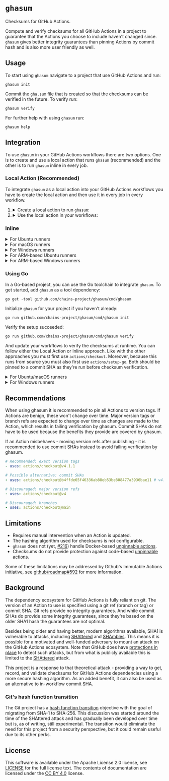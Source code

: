 <!-- SPDX-License-Identifier: CC-BY-4.0 -->

# `ghasum`

Checksums for GitHub Actions.

Compute and verify checksums for all GitHub Actions in a project to guarantee
that the Actions you choose to include haven't changed since. `ghasum` gives
better integrity guarantees than pinning Actions by commit hash and is also more
user friendly as well.

## Usage

To start using `ghasum` navigate to a project that use GitHub Actions and run:

```shell
ghasum init
```

Commit the `gha.sum` file that is created so that the checksums can be verified
in the future. To verify run:

```shell
ghasum verify
```

For further help with using `ghasum` run:

```shell
ghasum help
```

## Integration

To use `ghasum` in your GitHub Actions workflows there are two options. One is
to create and use a local action that runs `ghasum` (recommended) and the other
is to run `ghasum` inline in every job.

### Local Action (Recommended)

To integrate `ghasum` as a local action into your GitHub Actions workflows you
have to create the local action and then use it in every job in every workflow.

1. <details>

   <summary>Create a local action to run <code>ghasum</code>:</summary>

   Create the file `.github/actions/ghasum/action.yml` and copy the following
   content into the file. Then fill in the `ghasum` version and checksums.

   ```yaml
   name: ghasum
   description: Verify checksums of actions

   runs:
     using: composite
     steps:
     # macOS
     - name: Download the ghasum CLI (amd64)
       if: runner.os == 'macOS' && runner.arch == 'X64'
       shell: bash
       env:
         VERSION: vX.Y.Z                # Set the ghasum version.
         CHECKSUM: 3414193...           # Set the ghasum binary checksum.
         GH_TOKEN: ${{ github.token }}  # Required for the GitHub CLI (`gh`).
       run: |
         ARTIFACT="ghasum_darwin_amd64.tar.gz"
         gh release download "${VERSION}" --repo chains-project/ghasum --pattern "${ARTIFACT}"
         echo "${CHECKSUM}  ${ARTIFACT}" | shasum -a 512 -c -
         tar -xf "${ARTIFACT}"
     - name: Download the ghasum CLI (arm64)
       if: runner.os == 'macOS' && runner.arch == 'ARM64'
       shell: bash
       env:
         VERSION: vX.Y.Z                # Set the ghasum version.
         CHECKSUM: 94a5919...           # Set the ghasum binary checksum.
         GH_TOKEN: ${{ github.token }}  # Required for the GitHub CLI (`gh`).
       run: |
         ARTIFACT="ghasum_darwin_arm64.tar.gz"
         gh release download "${VERSION}" --repo chains-project/ghasum --pattern "${ARTIFACT}"
         echo "${CHECKSUM}  ${ARTIFACT}" | shasum -a 512 -c -
         tar -xf "${ARTIFACT}"
     - name: Verify the action checksums
       if: runner.os == 'macOS'
       shell: bash
       env:
         JOB: ${{ github.job }}
         WORKFLOW: ${{ github.workflow_ref }}
       run: |
         WORKFLOW=$(echo "${WORKFLOW}" | cut -d '@' -f 1 | cut -d '/' -f 3-5)
         ./ghasum verify -cache /Users/runner/work/_actions -no-evict -offline "${WORKFLOW}:${JOB}"

     # Linux
     - name: Download the ghasum CLI (amd64)
       if: runner.os == 'Linux' && runner.arch == 'X64'
       shell: bash
       env:
         VERSION: vX.Y.Z                # Set the ghasum version.
         CHECKSUM: f5f2ff0...           # Set the ghasum binary checksum.
         GH_TOKEN: ${{ github.token }}  # Required for the GitHub CLI (`gh`).
       run: |
         ARTIFACT="ghasum_linux_amd64.tar.gz"
         gh release download "${VERSION}" --repo chains-project/ghasum --pattern "${ARTIFACT}"
         echo "${CHECKSUM}  ${ARTIFACT}" | shasum -a 512 -c -
         tar -xf "${ARTIFACT}"
     - name: Download the ghasum CLI (arm64)
       if: runner.os == 'Linux' && runner.arch == 'ARM64'
       shell: bash
       env:
         VERSION: vX.Y.Z                # Set the ghasum version.
         CHECKSUM: 8a5c3d8...           # Set the ghasum binary checksum.
         GH_TOKEN: ${{ github.token }}  # Required for the GitHub CLI (`gh`).
       run: |
         ARTIFACT="ghasum_linux_arm64.tar.gz"
         gh release download "${VERSION}" --repo chains-project/ghasum --pattern "${ARTIFACT}"
         echo "${CHECKSUM}  ${ARTIFACT}" | shasum -a 512 -c -
         tar -xf "${ARTIFACT}"
     - name: Verify the action checksums
       if: runner.os == 'Linux'
       shell: bash
       env:
         JOB: ${{ github.job }}
         WORKFLOW: ${{ github.workflow_ref }}
       run: |
         WORKFLOW=$(echo "${WORKFLOW}" | cut -d '@' -f 1 | cut -d '/' -f 3-5)
         ./ghasum verify -cache /home/runner/work/_actions -no-evict -offline "${WORKFLOW}:${JOB}"

     # Windows
     - name: Download the ghasum CLI (amd64)
       if: runner.os == 'Windows' && runner.arch == 'X64'
       shell: pwsh
       env:
         VERSION: vX.Y.Z                # Set the ghasum version.
         CHECKSUM: e3d49db...           # Set the ghasum binary checksum.
         GH_TOKEN: ${{ github.token }}  # Required for the GitHub CLI (`gh`).
       run: |
         $ARTIFACT = "ghasum_windows_amd64.zip"
         gh release download "$env:VERSION" --repo chains-project/ghasum --pattern "$ARTIFACT"
         if ((Get-FileHash -Algorithm SHA512 "$ARTIFACT").Hash -ne $env:CHECKSUM) {
             Write-Error "Checksum mismatch!"
             exit 1
         }
         Expand-Archive -Path "$ARTIFACT" -DestinationPath .
     - name: Download the ghasum CLI (arm64)
       if: runner.os == 'Windows' && runner.arch == 'ARM64'
       shell: pwsh
       env:
         VERSION: vX.Y.Z                # Set the ghasum version.
         CHECKSUM: 3114a13...           # Set the ghasum binary checksum.
         GH_TOKEN: ${{ github.token }}  # Required for the GitHub CLI (`gh`).
       run: |
         $ARTIFACT = "ghasum_windows_arm64.zip"
         gh release download "$env:VERSION" --repo chains-project/ghasum --pattern "$ARTIFACT"
         if ((Get-FileHash -Algorithm SHA512 "$ARTIFACT").Hash -ne $env:CHECKSUM) {
             Write-Error "Checksum mismatch!"
             exit 1
         }
         Expand-Archive -Path "$ARTIFACT" -DestinationPath .
     - name: Verify the action checksums
       if: runner.os == 'Windows'
       shell: pwsh
       env:
         JOB: ${{ github.job }}
         WORKFLOW: ${{ github.workflow_ref }}
       run: |
         $WorkflowParts = $env:WORKFLOW -split '@'
         $WorkflowPath = ($WorkflowParts[0] -split '/')[2..4] -join '/'
         .\ghasum.exe verify -cache C:\a\_actions -no-evict -offline "${WorkflowPath}:${env:JOB}"
   ```

   </details>

2. <details>

   <summary>Use the local action in your workflows:</summary>

   ```yaml
   jobs:
     example:
       steps:
       # The repository has to be checked out before verifying checksums because
       #  it requires access to the content in .github/workflows. Because this
       #  action is run before the checksums are verified it should be pinned to
       #  a commit SHA.
       - name: Checkout repository
         uses: actions/checkout@11bd71901bbe5b1630ceea73d27597364c9af683 # v4.2.2

       # Verify the checksums with ghasum through the local action.
       - name: Verify action checksums
         uses: ./.github/actions/ghasum

       # The rest of your job ...
   ```

   </details>

### Inline

<details>

<summary>For Ubuntu runners</summary>

```yaml
job:
  runs-on: ubuntu-24.04 # Also 'ubuntu-latest'
  steps:
  # The repository has to be checked out before verifying checksums because it
  #  requires access to the content in .github/workflows. Because this action is
  #  run before the checksums are verified it should be pinned to a commit SHA.
  - name: Checkout repository
    uses: actions/checkout@11bd71901bbe5b1630ceea73d27597364c9af683 # v4.2.2

  # Verify the action checksums with ghasum.
  - name: Verify action checksums
    env:
      VERSION: vX.Y.Z                # Set the ghasum version.
      CHECKSUM: f5f2ff0...           # Set the ghasum binary checksum.
      GH_TOKEN: ${{ github.token }}  # Required for the GitHub CLI (`gh`).
      JOB: ${{ github.job }}
      WORKFLOW: ${{ github.workflow_ref }}
    run: |
      # Download the ghasum CLI
      ARTIFACT="ghasum_linux_amd64.tar.gz"
      gh release download "${VERSION}" --repo chains-project/ghasum --pattern "${ARTIFACT}"
      echo "${CHECKSUM}  ${ARTIFACT}" | shasum -a 512 -c -
      tar -xf "${ARTIFACT}"

      # Verify the action checksums
      WORKFLOW=$(echo "${WORKFLOW}" | cut -d '@' -f 1 | cut -d '/' -f 3-5)
      ./ghasum verify -cache /home/runner/work/_actions -no-evict -offline "${WORKFLOW}:${JOB}"

  # The rest of your job ...
```

</details>

<details>

<summary>For macOS runners</summary>

For newer ARM-based runners:

```yaml
job:
  runs-on: macos-15 # Also 'macos-latest'
  steps:
  # The repository has to be checked out before verifying checksums because it
  #  requires access to the content in .github/workflows. Because this action is
  #  run before the checksums are verified it should be pinned to a commit SHA.
  - name: Checkout repository
    uses: actions/checkout@11bd71901bbe5b1630ceea73d27597364c9af683 # v4.2.2

  # Verify the action checksums with ghasum.
  - name: Verify action checksums
    env:
      VERSION: vX.Y.Z                # Set the ghasum version.
      CHECKSUM: 94a5919...           # Set the ghasum binary checksum.
      GH_TOKEN: ${{ github.token }}  # Required for the GitHub CLI (`gh`).
      JOB: ${{ github.job }}
      WORKFLOW: ${{ github.workflow_ref }}
    run: |
      # Download the ghasum CLI
      ARTIFACT="ghasum_darwin_arm64.tar.gz"
      gh release download "${VERSION}" --repo chains-project/ghasum --pattern "${ARTIFACT}"
      echo "${CHECKSUM}  ${ARTIFACT}" | shasum -a 512 -c -
      tar -xf "${ARTIFACT}"

      # Verify the action checksums
      WORKFLOW=$(echo "${WORKFLOW}" | cut -d '@' -f 1 | cut -d '/' -f 3-5)
      ./ghasum verify -cache /Users/runner/work/_actions -no-evict -offline "${WORKFLOW}:${JOB}"

  # The rest of your job ...
```

For older Intel-based runners:

```yaml
job:
  runs-on: macos-13
  steps:
  # The repository has to be checked out before verifying checksums because it
  #  requires access to the content in .github/workflows. Because this action is
  #  run before the checksums are verified it should be pinned to a commit SHA.
  - name: Checkout repository
    uses: actions/checkout@11bd71901bbe5b1630ceea73d27597364c9af683 # v4.2.2

  # Verify the action checksums with ghasum.
  - name: Verify action checksums
    env:
      VERSION: vX.Y.Z                # Set the ghasum version.
      CHECKSUM: 3414193...           # Set the ghasum binary checksum.
      GH_TOKEN: ${{ github.token }}  # Required for the GitHub CLI (`gh`).
      JOB: ${{ github.job }}
      WORKFLOW: ${{ github.workflow_ref }}
    run: |
      # Download the ghasum CLI
      ARTIFACT="ghasum_darwin_amd64.tar.gz"
      gh release download "${VERSION}" --repo chains-project/ghasum --pattern "${ARTIFACT}"
      echo "${CHECKSUM}  ${ARTIFACT}" | shasum -a 512 -c -
      tar -xf "${ARTIFACT}"

      # Verify the action checksums
      WORKFLOW=$(echo "${WORKFLOW}" | cut -d '@' -f 1 | cut -d '/' -f 3-5)
      ./ghasum verify -cache /Users/runner/work/_actions -no-evict -offline "${WORKFLOW}:${JOB}"

  # The rest of your job ...
```

</details>

<details>

<summary>For Windows runners</summary>

```yaml
job:
  runs-on: windows-2025 # Also 'windows-latest'
  steps:
  # The repository has to be checked out before verifying checksums because it
  #  requires access to the content in .github/workflows. Because this action is
  #  run before the checksums are verified it should be pinned to a commit SHA.
  - name: Checkout repository
    uses: actions/checkout@11bd71901bbe5b1630ceea73d27597364c9af683 # v4.2.2

  # Verify the action checksums with ghasum.
  - name: Verify action checksums
    env:
      VERSION: vX.Y.Z                # Set the ghasum version.
      CHECKSUM: e3d49db...           # Set the ghasum binary checksum.
      GH_TOKEN: ${{ github.token }}  # Required for the GitHub CLI (`gh`).
      JOB: ${{ github.job }}
      WORKFLOW: ${{ github.workflow_ref }}
    run: |
      # Download the ghasum CLI
      $ARTIFACT = "ghasum_windows_amd64.zip"
      gh release download "$env:VERSION" --repo chains-project/ghasum --pattern "$ARTIFACT"
      if ((Get-FileHash -Algorithm SHA512 "$ARTIFACT").Hash -ne $env:CHECKSUM) {
          Write-Error "Checksum mismatch!"
          exit 1
      }
      Expand-Archive -Path "$ARTIFACT" -DestinationPath .

      # Verify the action checksums
      $WorkflowParts = $env:WORKFLOW -split '@'
      $WorkflowPath = ($WorkflowParts[0] -split '/')[2..4] -join '/'
      .\ghasum.exe verify -cache C:\a\_actions -no-evict -offline "${WorkflowPath}:${env:JOB}"

  # The rest of your job ...
```

</details>

<details>

<summary>For ARM-based Ubuntu runners</summary>

```yaml
job:
  runs-on: ubuntu-24.04-arm
  steps:
  # The repository has to be checked out before verifying checksums because it
  #  requires access to the content in .github/workflows. Because this action is
  #  run before the checksums are verified it should be pinned to a commit SHA.
  - name: Checkout repository
    uses: actions/checkout@11bd71901bbe5b1630ceea73d27597364c9af683 # v4.2.2

  # Verify the action checksums with ghasum.
  - name: Verify action checksums
    env:
      VERSION: vX.Y.Z                # Set the ghasum version.
      CHECKSUM: 8a5c3d8...           # Set the ghasum binary checksum.
      GH_TOKEN: ${{ github.token }}  # Required for the GitHub CLI (`gh`).
      JOB: ${{ github.job }}
      WORKFLOW: ${{ github.workflow_ref }}
    run: |
      # Download the ghasum CLI
      ARTIFACT="ghasum_linux_arm64.tar.gz"
      gh release download "${VERSION}" --repo chains-project/ghasum --pattern "${ARTIFACT}"
      echo "${CHECKSUM}  ${ARTIFACT}" | shasum -a 512 -c -
      tar -xf "${ARTIFACT}"

      # Verify the action checksums
      WORKFLOW=$(echo "${WORKFLOW}" | cut -d '@' -f 1 | cut -d '/' -f 3-5)
      ./ghasum verify -cache /home/runner/work/_actions -no-evict -offline "${WORKFLOW}:${JOB}"

  # The rest of your job ...
```

</details>

<details>

<summary>For ARM-based Windows runners</summary>

```yaml
job:
  runs-on: windows-11-arm
  steps:
  # The repository has to be checked out before verifying checksums because it
  #  requires access to the content in .github/workflows. Because this action is
  #  run before the checksums are verified it should be pinned to a commit SHA.
  - name: Checkout repository
    uses: actions/checkout@11bd71901bbe5b1630ceea73d27597364c9af683 # v4.2.2

  # Verify the action checksums with ghasum.
  - name: Verify action checksums
    env:
      VERSION: vX.Y.Z                # Set the ghasum version.
      CHECKSUM: 3114a13...           # Set the ghasum binary checksum.
      GH_TOKEN: ${{ github.token }}  # Required for the GitHub CLI (`gh`).
      JOB: ${{ github.job }}
      WORKFLOW: ${{ github.workflow_ref }}
    run: |
      # Download the ghasum CLI
      $ARTIFACT = "ghasum_windows_arm64.zip"
      gh release download "$env:VERSION" --repo chains-project/ghasum --pattern "$ARTIFACT"
      if ((Get-FileHash -Algorithm SHA512 "$ARTIFACT").Hash -ne $env:CHECKSUM) {
          Write-Error "Checksum mismatch!"
          exit 1
      }
      Expand-Archive -Path "$ARTIFACT" -DestinationPath .

      # Verify the action checksums
      $WorkflowParts = $env:WORKFLOW -split '@'
      $WorkflowPath = ($WorkflowParts[0] -split '/')[2..4] -join '/'
      .\ghasum.exe verify -cache C:\a\_actions -no-evict -offline "${WorkflowPath}:${env:JOB}"

  # The rest of your job ...
```

</details>

### Using Go

In a Go-based project, you can use the Go toolchain to integrate `ghasum`. To
get started, add `ghasum` as a tool dependency:

```shell
go get -tool github.com/chains-project/ghasum/cmd/ghasum
```

Initialize `ghasum` for your project if you haven't already:

```shell
go run github.com/chains-project/ghasum/cmd/ghasum init
```

Verify the setup succeeded:

```shell
go run github.com/chains-project/ghasum/cmd/ghasum verify
```

And update your workflows to verify the checksums at runtime. You can follow
either the Local Action or Inline approach. Like with the other approaches you
must first use `actions/checkout`. Moreover, because this runs from source you
must also first use `actions/setup-go`. Both should be pinned to a commit SHA as
they're run before checksum verification.

<details>

<summary>For Ubuntu/macOS runners</summary>

```yaml
- uses: actions/checkout # @commit-sha
- uses: actions/setup-go # @commit-sha
- name: Verify action checksums
  env:
    JOB: ${{ github.job }}
    WORKFLOW: ${{ github.workflow_ref }}
  run: |
    WORKFLOW=$(echo "${WORKFLOW}" | cut -d '@' -f 1 | cut -d '/' -f 3-5)
    go run github.com/chains-project/ghasum/cmd/ghasum verify \
      -cache /home/runner/work/_actions -no-evict -offline "${WORKFLOW}:${JOB}"
```

</details>

<details>

<summary>For Windows runners</summary>

```yaml
- uses: actions/checkout # @commit-sha
- uses: actions/setup-go # @commit-sha
- name: Verify action checksums
  env:
    JOB: ${{ github.job }}
    WORKFLOW: ${{ github.workflow_ref }}
  run: |
    $WorkflowParts = $env:WORKFLOW -split '@'
    $WorkflowPath = ($WorkflowParts[0] -split '/')[2..4] -join '/'
    go run github.com/chains-project/ghasum/cmd/ghasum verify \
      -cache C:\a\_actions -no-evict -offline "${WorkflowPath}:${env:JOB}"
```

</details>

## Recommendations

When using ghasum it is recommended to pin all Actions to version tags. If
Actions are benign, these won't change over time. Major version tags or branch
refs are expected to change over time as changes are made to the Action, which
results in failing verification by ghasum. Commit SHAs do not have to be used
because the benefits they provide are covered by ghasum.

If an Action misbehaves - moving version refs after publishing - it is
recommended to use commit SHAs instead to avoid failing verification by ghasum.

```yaml
# Recommended: exact version tags
- uses: actions/checkout@v4.1.1

# Possible alternative: commit SHAs
- uses: actions/checkout@b4ffde65f46336ab88eb53be808477a3936bae11 # v4.1.1

# Discouraged: major version refs
- uses: actions/checkout@v4

# Discouraged: branches
- uses: actions/checkout@main
```

## Limitations

- Requires manual intervention when an Action is updated.
- The hashing algorithm used for checksums is not configurable.
- `ghasum` does not (yet, [#216]) handle Docker-based [unpinnable actions].
- Checksums do not provide protection against code-based [unpinnable actions].

Some of these limitations may be addressed by Github's Immutable Actions
initiative, see [github/roadmap#592] for more information.

[#216]: https://github.com/chains-project/ghasum/issues/216
[github/roadmap#592]: https://github.com/github/roadmap/issues/592
[unpinnable actions]: https://www.paloaltonetworks.com/blog/prisma-cloud/unpinnable-actions-github-security/

## Background

The dependency ecosystem for GitHub Actions is fully reliant on git. The version
of an Action to use is specified using a git ref (branch or tag) or commit SHA.
Git refs provide no integrity guarantees. And while commit SHAs do provide some
integrity guarantees, since they're based on the older SHA1 hash the guarantees
are not optimal.

Besides being older and having better, modern algorithms available, SHA1 is
vulnerable to attacks, including [SHAttered] and [SHAmbles]. This means it is
possible for a motivated and well-funded adversary to mount an attack on the
GitHub Actions ecosystem. Note that GitHub does have [protections in place] to
detect such attacks, but from what is publicly available this is limited to the
[SHAttered] attack.

This project is a response to that theoretical attack - providing a way to get,
record, and validate checksums for GitHub Actions dependencies using a more
secure hashing algorithm. As an added benefit, it can also be used as an
alternative to in-workflow commit SHA.

[protections in place]: https://github.blog/2017-03-20-sha-1-collision-detection-on-github-com/
[shattered]: https://shattered.io/
[shambles]: https://sha-mbles.github.io/

### Git's hash function transition

The Git project has a [hash function transition] objective with the goal of
migrating from SHA-1 to SHA-256. This discussion was started around the time of
the SHAttered attack and has gradually been developed over time but is, as of
writing, still experimental. The transition would eliminate the need for this
project from a security perspective, but it could remain useful due to its other
perks.

[hash function transition]: https://git-scm.com/docs/hash-function-transition

## License

This software is available under the Apache License 2.0 license, see [LICENSE]
for the full license text. The contents of documentation are licensed under the
[CC BY 4.0] license.

[cc by 4.0]: https://creativecommons.org/licenses/by/4.0/
[LICENSE]: ./LICENSE
